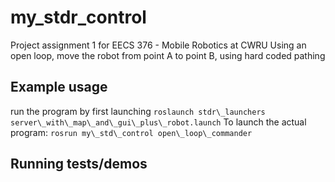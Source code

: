 # my_stdr_control

Project assignment 1 for EECS 376 - Mobile Robotics at CWRU
Using an open loop, move the robot from point A to point B, using hard coded pathing

## Example usage
run the program by first launching `roslaunch stdr\_launchers server\_with\_map\_and\_gui\_plus\_robot.launch`
To launch the actual program: `rosrun my\_std\_control open\_loop\_commander`

## Running tests/demos
    
